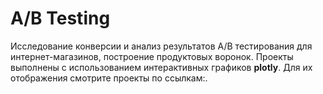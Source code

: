 # A/B Testing
Исследование конверсии и анализ результатов A/B тестирования для интернет-магазинов, построение продуктовых воронок. Проекты выполнены с использованием интерактивных графиков **plotly**. Для их отображения смотрите проекты по ссылкам:[](https://nbviewer.jupyter.org/github/carrollstreet/Data-Analysis/blob/master/A_B%20Testing%20Project/A_B%20Testing.ipynb).
